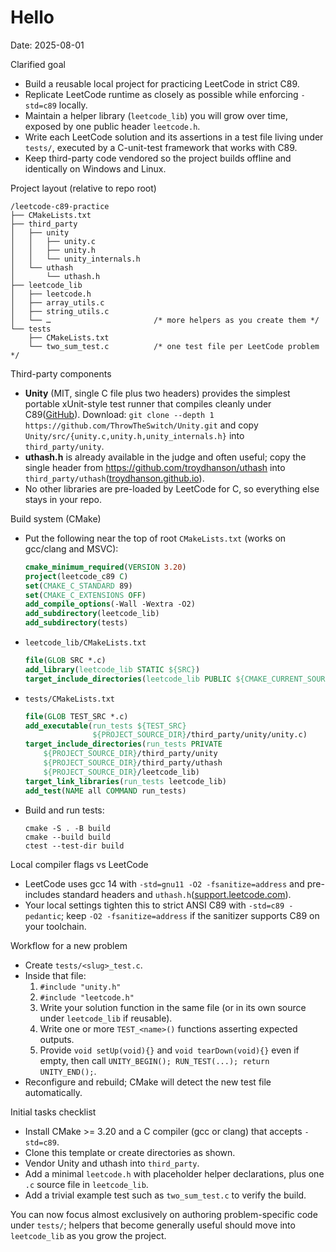 # Hello
Date: 2025-08-01

Clarified goal

- Build a reusable local project for practicing LeetCode in strict C89.
- Replicate LeetCode runtime as closely as possible while enforcing `-std=c89` locally.
- Maintain a helper library (`leetcode_lib`) you will grow over time, exposed by one public header `leetcode.h`.
- Write each LeetCode solution and its assertions in a test file living under `tests/`, executed by a C-unit-test framework that works with C89.
- Keep third-party code vendored so the project builds offline and identically on Windows and Linux.

Project layout (relative to repo root)

```
/leetcode-c89-practice
├── CMakeLists.txt
├── third_party
│   ├── unity
│   │   ├── unity.c
│   │   ├── unity.h
│   │   └── unity_internals.h
│   └── uthash
│       └── uthash.h
├── leetcode_lib
│   ├── leetcode.h
│   ├── array_utils.c
│   ├── string_utils.c
│   └── …                       /* more helpers as you create them */
└── tests
    ├── CMakeLists.txt
    └── two_sum_test.c          /* one test file per LeetCode problem */
```

Third-party components

- **Unity** (MIT, single C file plus two headers) provides the simplest portable xUnit-style test runner that compiles cleanly under C89([GitHub](https://github.com/ThrowTheSwitch/Unity)).
   Download: `git clone --depth 1 https://github.com/ThrowTheSwitch/Unity.git` and copy `Unity/src/{unity.c,unity.h,unity_internals.h}` into `third_party/unity`.
- **uthash.h** is already available in the judge and often useful; copy the single header from https://github.com/troydhanson/uthash into `third_party/uthash`([troydhanson.github.io](https://troydhanson.github.io/uthash/userguide.html?utm_source=chatgpt.com)).
- No other libraries are pre-loaded by LeetCode for C, so everything else stays in your repo.

Build system (CMake)

- Put the following near the top of root `CMakeLists.txt` (works on gcc/clang and MSVC):

  ```cmake
  cmake_minimum_required(VERSION 3.20)
  project(leetcode_c89 C)
  set(CMAKE_C_STANDARD 89)
  set(CMAKE_C_EXTENSIONS OFF)
  add_compile_options(-Wall -Wextra -O2)
  add_subdirectory(leetcode_lib)
  add_subdirectory(tests)
  ```

- `leetcode_lib/CMakeLists.txt`

  ```cmake
  file(GLOB SRC *.c)
  add_library(leetcode_lib STATIC ${SRC})
  target_include_directories(leetcode_lib PUBLIC ${CMAKE_CURRENT_SOURCE_DIR})
  ```

- `tests/CMakeLists.txt`

  ```cmake
  file(GLOB TEST_SRC *.c)
  add_executable(run_tests ${TEST_SRC}
                 ${PROJECT_SOURCE_DIR}/third_party/unity/unity.c)
  target_include_directories(run_tests PRIVATE
      ${PROJECT_SOURCE_DIR}/third_party/unity
      ${PROJECT_SOURCE_DIR}/third_party/uthash
      ${PROJECT_SOURCE_DIR}/leetcode_lib)
  target_link_libraries(run_tests leetcode_lib)
  add_test(NAME all COMMAND run_tests)
  ```

- Build and run tests:

  ```
  cmake -S . -B build
  cmake --build build
  ctest --test-dir build
  ```

Local compiler flags vs LeetCode

- LeetCode uses gcc 14 with `-std=gnu11 -O2 -fsanitize=address` and pre-includes standard headers and `uthash.h`([support.leetcode.com](https://support.leetcode.com/hc/en-us/articles/360011833974-What-are-the-environments-for-the-programming-languages)).
- Your local settings tighten this to strict ANSI C89 with `-std=c89 -pedantic`; keep `-O2 -fsanitize=address` if the sanitizer supports C89 on your toolchain.

Workflow for a new problem

- Create `tests/<slug>_test.c`.
- Inside that file:
  1. `#include "unity.h"`
  2. `#include "leetcode.h"`
  3. Write your solution function in the same file (or in its own source under `leetcode_lib` if reusable).
  4. Write one or more `TEST_<name>()` functions asserting expected outputs.
  5. Provide `void setUp(void){}` and `void tearDown(void){}` even if empty, then call `UNITY_BEGIN(); RUN_TEST(...); return UNITY_END();`.
- Reconfigure and rebuild; CMake will detect the new test file automatically.

Initial tasks checklist

- Install CMake >= 3.20 and a C compiler (gcc or clang) that accepts `-std=c89`.
- Clone this template or create directories as shown.
- Vendor Unity and uthash into `third_party`.
- Add a minimal `leetcode.h` with placeholder helper declarations, plus one `.c` source file in `leetcode_lib`.
- Add a trivial example test such as `two_sum_test.c` to verify the build.

You can now focus almost exclusively on authoring problem-specific code under `tests/`; helpers that become generally useful should move into `leetcode_lib` as you grow the project.



